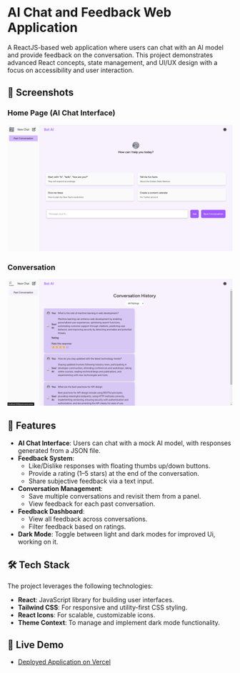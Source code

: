 # AI Chat and Feedback Web Application

A ReactJS-based web application where users can chat with an AI model and provide feedback on the conversation. This project demonstrates advanced React concepts, state management, and UI/UX design with a focus on accessibility and user interaction.
## 📸 Screenshots

### Home Page (AI Chat Interface)
![Home Page](./public/Home.png)

### Conversation
![Conversation](./public/conversation.png)


## 🌟 Features

- **AI Chat Interface**: Users can chat with a mock AI model, with responses generated from a JSON file.
- **Feedback System**:
  - Like/Dislike responses with floating thumbs up/down buttons.
  - Provide a rating (1–5 stars) at the end of the conversation.
  - Share subjective feedback via a text input.
- **Conversation Management**:
  - Save multiple conversations and revisit them from a panel.
  - View feedback for each past conversation.
- **Feedback Dashboard**:
  - View all feedback across conversations.
  - Filter feedback based on ratings.
- **Dark Mode**: Toggle between light and dark modes for improved Ui, working on it.

## 🛠️ Tech Stack

The project leverages the following technologies:

- **React**: JavaScript library for building user interfaces.
- **Tailwind CSS**: For responsive and utility-first CSS styling.
- **React Icons**: For scalable, customizable icons.
- **Theme Context**: To manage and implement dark mode functionality.

  
## 🚀 Live Demo

- [Deployed Application on Vercel](https://chatbot-app-sage-theta.vercel.app/)

